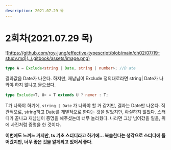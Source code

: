```yaml
---
description: 2021.07.29 목
---
```


# 2회차\(2021.07.29 목\)







![https://github.com/roy-jung/effective-typescript/blob/main/ch02/07/19-study.md](../.gitbook/assets/image.png)

```typescript
type A = Exclude<string | Date, string | number>; //D ate
```

결과값음 Date가 나온다. 하지만, 재남님이 Exclude 정의대로라면 string\| Date가 나와야 하지 않냐고 물으셨다.

```typescript
type Exclude<T, U> = T extends U ? never : T;
```

T가 나와야 하기에, `string | Date` 가 나와야 할 거 같지만, 결과는 Date만 나온다. 직관적으로, string하고 Date를 개별적으로 한다는 것을 알았지만, 확실하지 않았다. 스터디가 끝나고 재남님이 증명을 해주셨는데 너무 놀라웠다. 나라면 그냥 넘어갔을 일을, 위에 사진처럼 증명을 한 것이다. 

**이번에도 느끼느 거지만, ts 기초 스터디라고 하기에... 복습한다는 생각으로 스터디에 들어갔지만, 너무 좋은 것을 알게되고 있어서 좋다.**

